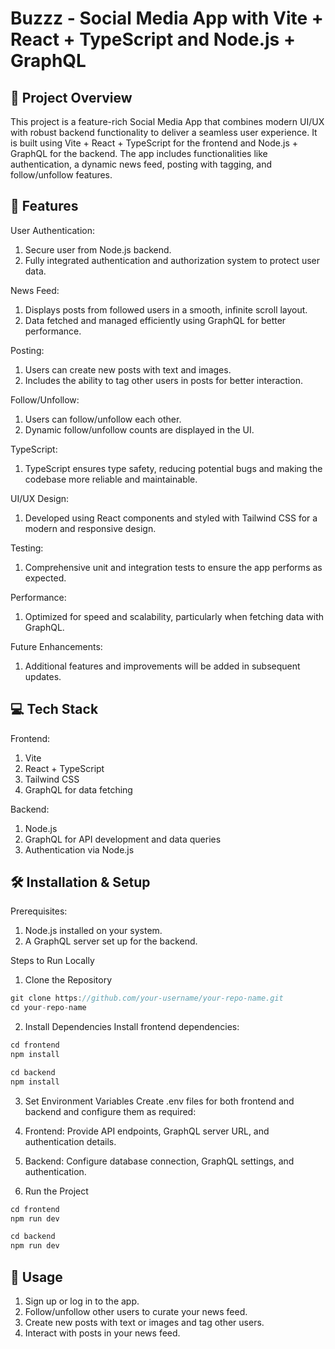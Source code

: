 # Buzzz - Social Media App with Vite + React + TypeScript and Node.js + GraphQL

## 📖 Project Overview

This project is a feature-rich Social Media App that combines modern UI/UX with robust backend functionality to deliver a seamless user experience. It is built using Vite + React + TypeScript for the frontend and Node.js + GraphQL for the backend. The app includes functionalities like authentication, a dynamic news feed, posting with tagging, and follow/unfollow features.

## 🌟 Features

User Authentication:
1. Secure user from Node.js backend.
2. Fully integrated authentication and authorization system to protect user data.

News Feed:
1. Displays posts from followed users in a smooth, infinite scroll layout.
2. Data fetched and managed efficiently using GraphQL for better performance.

Posting:
1. Users can create new posts with text and images.
2. Includes the ability to tag other users in posts for better interaction.

Follow/Unfollow:
1. Users can follow/unfollow each other.
2. Dynamic follow/unfollow counts are displayed in the UI.

TypeScript:
1. TypeScript ensures type safety, reducing potential bugs and making the codebase more reliable and maintainable.

UI/UX Design:
1. Developed using React components and styled with Tailwind CSS for a modern and responsive design.

Testing:
1. Comprehensive unit and integration tests to ensure the app performs as expected.

Performance:
1. Optimized for speed and scalability, particularly when fetching data with GraphQL.

Future Enhancements:
1. Additional features and improvements will be added in subsequent updates.

## 💻 Tech Stack

Frontend:
1. Vite
2. React + TypeScript
3. Tailwind CSS
4. GraphQL for data fetching

Backend:
1. Node.js
2. GraphQL for API development and data queries
3. Authentication via Node.js

## 🛠️ Installation & Setup

Prerequisites:
1. Node.js installed on your system.
2. A GraphQL server set up for the backend.

Steps to Run Locally

1. Clone the Repository
```js
git clone https://github.com/your-username/your-repo-name.git
cd your-repo-name
```

2. Install Dependencies
Install frontend dependencies:
```js
cd frontend
npm install
```
```js
cd backend
npm install
```

3. Set Environment Variables
Create .env files for both frontend and backend and configure them as required:
1. Frontend: Provide API endpoints, GraphQL server URL, and authentication details.
2. Backend: Configure database connection, GraphQL settings, and authentication.

4. Run the Project
```js
cd frontend
npm run dev
```
```js
cd backend
npm run dev
```

## 🚀 Usage
1. Sign up or log in to the app.
2. Follow/unfollow other users to curate your news feed.
3. Create new posts with text or images and tag other users.
4. Interact with posts in your news feed.

